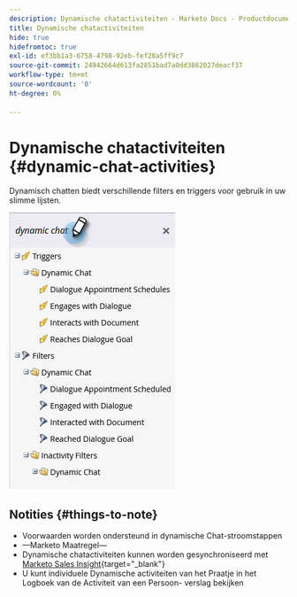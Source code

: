 ```yaml
---
description: Dynamische chatactiviteiten - Marketo Docs - Productdocumentatie
title: Dynamische chatactiviteiten
hide: true
hidefromtoc: true
exl-id: ef3bb1a3-6758-4798-92eb-fef28a5ff9c7
source-git-commit: 24942664d613fa2851bad7a0dd3862027deacf37
workflow-type: tm+mt
source-wordcount: '0'
ht-degree: 0%

---
```


# Dynamische chatactiviteiten {#dynamic-chat-activities}

Dynamisch chatten biedt verschillende filters en triggers voor gebruik in uw slimme lijsten.

![](assets/dynamic-chat-activities-1.png)

## Notities {#things-to-note}

* Voorwaarden worden ondersteund in dynamische Chat-stroomstappen
* —Marketo Maatregel—
* Dynamische chatactiviteiten kunnen worden gesynchroniseerd met [Marketo Sales Insight](/help/marketo/product-docs/marketo-sales-insight/msi-for-salesforce/features/dynamic-chat-integration.md){target=&quot;_blank&quot;}
* U kunt individuele Dynamische activiteiten van het Praatje in het Logboek van de Activiteit van een Persoon- verslag bekijken
